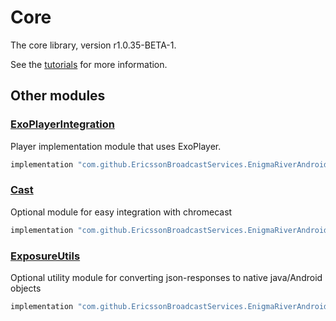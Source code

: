 # Core

The core library, version r1.0.35-BETA-1.

See the [tutorials](tutorials/index.md) for more information.

## Other modules

### [ExoPlayerIntegration](https://github.com/EricssonBroadcastServices/EnigmaRiverAndroidExoPlayerIntegration/tree/r1.0.35-BETA-1)

<p>Player implementation module that uses ExoPlayer.</p>

```gradle
implementation "com.github.EricssonBroadcastServices.EnigmaRiverAndroid:exoplayerintegration:r1.0.35-BETA-1"
```

### [Cast](https://github.com/EricssonBroadcastServices/EnigmaRiverAndroidCast/tree/r1.0.35-BETA-1)

<p>Optional module for easy integration with chromecast</p>

```gradle
implementation "com.github.EricssonBroadcastServices.EnigmaRiverAndroid:cast:r1.0.35-BETA-1"
```

### [ExposureUtils](https://github.com/EricssonBroadcastServices/EnigmaRiverAndroidExposureUtils/tree/r1.0.35-BETA-1)

<p>Optional utility module for converting json-responses to native java/Android objects</p>

```gradle
implementation "com.github.EricssonBroadcastServices.EnigmaRiverAndroid:exposureUtils:r1.0.35-BETA-1"
```